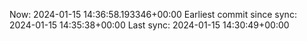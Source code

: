Now: 2024-01-15 14:36:58.193346+00:00 Earliest commit since sync: 2024-01-15 14:35:38+00:00 Last sync: 2024-01-15 14:30:49+00:00
